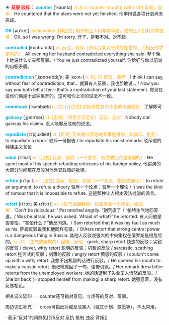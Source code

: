 ☀ <font color="red">**反驳 驳斥：**</font>
<font color="sky blue">**counter**</font> ['kaʊntə] 
<font color="orange">vt.＆vi. counter (sb/sth) (with sth) 反驳，驳斥：</font>He countered that the plans were not yet finished. 他申辩说各项计划尚未完成。

<font color="sky blue">**OK**</font> [əʊ'keɪ] 
<font color="orange">exclamation. [非正式] 用于制止人们与你争论，或制止人们对你的批评：</font>OK, so I was wrong. I’m sorry. 行了，是我不对。对不起。

<font color="sky blue">**contradict**</font> [kɒntrə'dɪkt] 
<font color="orange">vt. 反驳，驳斥（即认为某人所说的是错的，而相反的才是对的）：</font>All evening her husband contradicted everything she said. 整个晚上她说什么丈夫都反驳。/ You’ve just contradicted yourself. 你恰好与你以前说的自相矛盾。
                      
<font color="sky blue">**contradiction**</font> [ˌkɒntrəˈdɪkʃn; 美 ˌkɑ:n-]
<font color="orange">n. [U, C] 反驳、驳斥：</font>I think I can say, without fear of contradiction, that… 就算有人反驳，我也胆敢说… / Now you say you both left at ten--that's a contradiction of your last statement. 你现在说你们俩是十点钟离开的，这可和你上次的说法不一致。
           
<font color="sky blue">**comeback**</font> [ˈkʌmbæk]
<font color="orange">n. [C] [非正式] 对批评性言论作出的快速反驳：</font>了解即可

<font color="sky blue">**gainsay**</font> [ˌgeɪnˈseɪ]
<font color="orange">vt. [正式]（常用于否定句）反驳、反对：</font>Nobody can gainsay his claims. 没人能够反驳他的说法。
           
<font color="sky blue">**repudiate**</font> [rɪˈpju:dieɪt]
<font color="orange">vt. [正式] 正式或公开地说某事是错的，如驳斥、批判：</font>to repudiate a report 驳斥一份报告 / to repudiate his racist remarks 驳斥他的种族主义言论
           
<font color="sky blue">**rebut**</font> [rɪˈbʌt]
<font color="orange">vt. [正式] 反驳、证明（一个言论、指控或批评是错误的）：</font>He spent most of his speech rebutting criticisms of his foreign policy. 他讲演的大部分时间都在反驳对他外交政策的批评。

<font color="sky blue">**refute**</font> [rɪˈfju:t]
<font color="orange">vt. [正式] 驳斥、批驳、驳倒（一个观点、指责或理论）：</font>to refute an argument, to refute a theory 驳斥一个论点；驳斥一个理论 / It was the kind of rumour that it is impossible to refute. 这是那种让人根本没法批驳的谣言。
           
<font color="sky blue">**retort**</font> [rɪˈtɔ:t; 美 rɪˈtɔ:rt]
<font color="orange">vt.（生气或幽默地）快速反驳一个评论，如回嘴：</font>‘Don't be ridiculous! ’ Pat retorted angrily. “别荒唐了！”帕特生气地回答道。/ Was he afraid, he was asked. 'Afraid of what?' he retorted. 有人问他是否害怕。“害怕什么？”他反问道。/ Sam retorted that it was my fault as much as his. 萨姆反驳说我和他同样有错。/ Others retort that strong central power is a dangerous thing in Russia. 其他人反驳说强大的中央集权在俄罗斯是很危险的。<font color="orange">n. [C]（生气或幽默的）回嘴、反驳：</font>quick, sharp retort 快速的反驳；尖锐的反驳 / clever, witty retort 聪明的反驳；机智的反驳 / sarcastic, scathing retort 挖苦式的反驳；刻薄的反驳 / angry retort 愤怒的反驳 / I couldn't come up with a witty retort. 我想不出机智的话进行反驳。/ He opened his mouth to make a caustic retort. 他张嘴就回了一句，语带讥讽。/ Her remark drew bitter retorts from the unemployed workers. 她的话遭到了失业工人愤怒的反驳。/ She bit back (= stopped herself from making) a sharp retort. 她强忍着，没有反唇相讥。

相关词义延伸：
· counter还可指对意见、立场等的反对、反驳。

周边词汇补充：
· cross可指反对或反驳某人（或其计划、意愿等），不太常用。

· 表示“反对”的词群见[[25反对 反抗 抵制 违反 背叛]]
